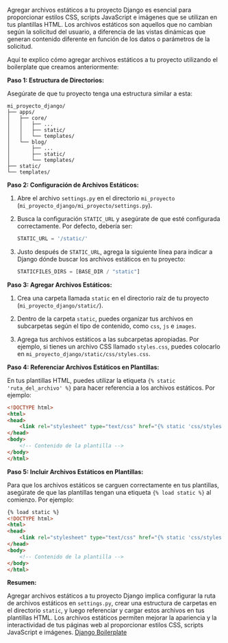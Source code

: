 Agregar archivos estáticos a tu proyecto Django es esencial para proporcionar estilos CSS, scripts JavaScript e imágenes que se utilizan en tus plantillas HTML. Los archivos estáticos son aquellos que no cambian según la solicitud del usuario, a diferencia de las vistas dinámicas que generan contenido diferente en función de los datos o parámetros de la solicitud.

Aquí te explico cómo agregar archivos estáticos a tu proyecto utilizando el boilerplate que creamos anteriormente:

**Paso 1: Estructura de Directorios:**

Asegúrate de que tu proyecto tenga una estructura similar a esta:

```
mi_proyecto_django/
├── apps/
│   ├── core/
│   │   ├── ...
│   │   ├── static/
│   │   └── templates/
│   └── blog/
│       ├── ...
│       ├── static/
│       └── templates/
├── static/
└── templates/
```

**Paso 2: Configuración de Archivos Estáticos:**

1. Abre el archivo `settings.py` en el directorio `mi_proyecto` (`mi_proyecto_django/mi_proyecto/settings.py`).

2. Busca la configuración `STATIC_URL` y asegúrate de que esté configurada correctamente. Por defecto, debería ser:
   ```python
   STATIC_URL = '/static/'
   ```

3. Justo después de `STATIC_URL`, agrega la siguiente línea para indicar a Django dónde buscar los archivos estáticos en tu proyecto:
   ```python
   STATICFILES_DIRS = [BASE_DIR / "static"]
   ```

**Paso 3: Agregar Archivos Estáticos:**

1. Crea una carpeta llamada `static` en el directorio raíz de tu proyecto (`mi_proyecto_django/static/`).

2. Dentro de la carpeta `static`, puedes organizar tus archivos en subcarpetas según el tipo de contenido, como `css`, `js` e `images`.

3. Agrega tus archivos estáticos a las subcarpetas apropiadas. Por ejemplo, si tienes un archivo CSS llamado `styles.css`, puedes colocarlo en `mi_proyecto_django/static/css/styles.css`.

**Paso 4: Referenciar Archivos Estáticos en Plantillas:**

En tus plantillas HTML, puedes utilizar la etiqueta `{% static 'ruta_del_archivo' %}` para hacer referencia a los archivos estáticos. Por ejemplo:

```html
<!DOCTYPE html>
<html>
<head>
    <link rel="stylesheet" type="text/css" href="{% static 'css/styles.css' %}">
</head>
<body>
    <!-- Contenido de la plantilla -->
</body>
</html>
```

**Paso 5: Incluir Archivos Estáticos en Plantillas:**

Para que los archivos estáticos se carguen correctamente en tus plantillas, asegúrate de que las plantillas tengan una etiqueta `{% load static %}` al comienzo. Por ejemplo:

```html
{% load static %}
<!DOCTYPE html>
<html>
<head>
    <link rel="stylesheet" type="text/css" href="{% static 'css/styles.css' %}">
</head>
<body>
    <!-- Contenido de la plantilla -->
</body>
</html>
```

**Resumen:**

Agregar archivos estáticos a tu proyecto Django implica configurar la ruta de archivos estáticos en `settings.py`, crear una estructura de carpetas en el directorio `static`, y luego referenciar y cargar estos archivos en tus plantillas HTML. Los archivos estáticos permiten mejorar la apariencia y la interactividad de tus páginas web al proporcionar estilos CSS, scripts JavaScript e imágenes.
[Django Boilerplate](https://github.com/iasoloteravision/Django_boilerplate_tutorial_spanish/blob/main/Django%20Boilerplate.md)
